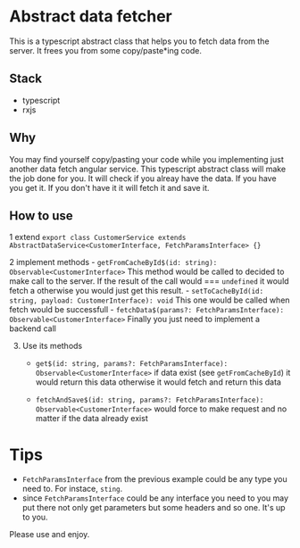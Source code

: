 # Abstract data fetcher

This is a typescript abstract class that helps you to fetch data from the server. It frees you from some copy/paste*ing code.

## Stack
- typescript
- rxjs

## Why
You may find yourself copy/pasting your code while you implementing just another data fetch angular service. This typescript abstract class will make the job done for you. It will check if you alreay have the data. If you have you get it. If you don't have it it will fetch it and save it.

## How to use
1 extend
`export class CustomerService extends AbstractDataService<CustomerInterface, FetchParamsInterface> {}`

2 implement methods
    - `getFromCacheById$(id: string): Observable<CustomerInterface>`
    This method would be called to decided to make call to the server. If the result of the call would === `undefined` it would fetch a otherwise you would just get this result.
    - `setToCacheById(id: string, payload: CustomerInterface): void`
    This one would be called when fetch would be successfull
    - `fetchData$(params?: FetchParamsInterface): Observable<CustomerInterface>`
    Finally you just need to implement a backend call

3. Use its methods

    - `get$(id: string, params?: FetchParamsInterface): Observable<CustomerInterface>` if data exist (see `getFromCacheById`) it would return this data otherwise it would fetch and return this data

    - `fetchAndSave$(id: string, params?: FetchParamsInterface): Observable<CustomerInterface>` would force to make request and no matter if the data already exist

# Tips
- `FetchParamsInterface` from the previous example could be any type you need to. For instace,  `sting`.
- since `FetchParamsInterface` could be any interface you need to you may put there not only get parameters but some headers and so one. It's up to you.

Please use and enjoy.
